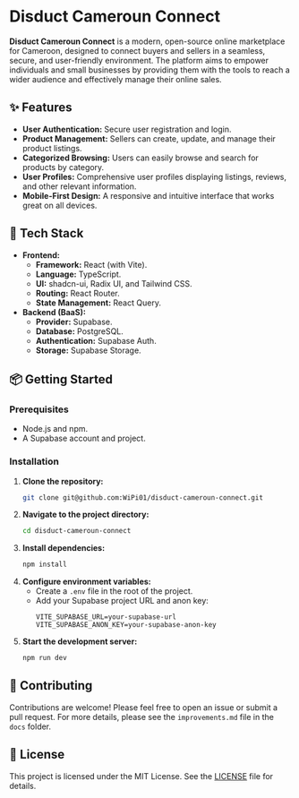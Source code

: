 # Disduct Cameroun Connect

**Disduct Cameroun Connect** is a modern, open-source online marketplace for Cameroon, designed to connect buyers and sellers in a seamless, secure, and user-friendly environment. The platform aims to empower individuals and small businesses by providing them with the tools to reach a wider audience and effectively manage their online sales.

## ✨ Features

*   **User Authentication:** Secure user registration and login.
*   **Product Management:** Sellers can create, update, and manage their product listings.
*   **Categorized Browsing:** Users can easily browse and search for products by category.
*   **User Profiles:** Comprehensive user profiles displaying listings, reviews, and other relevant information.
*   **Mobile-First Design:** A responsive and intuitive interface that works great on all devices.

## 🚀 Tech Stack

*   **Frontend:**
    *   **Framework:** React (with Vite).
    *   **Language:** TypeScript.
    *   **UI:** shadcn-ui, Radix UI, and Tailwind CSS.
    *   **Routing:** React Router.
    *   **State Management:** React Query.
*   **Backend (BaaS):**
    *   **Provider:** Supabase.
    *   **Database:** PostgreSQL.
    *   **Authentication:** Supabase Auth.
    *   **Storage:** Supabase Storage.

## 📦 Getting Started

### Prerequisites

*   Node.js and npm.
*   A Supabase account and project.

### Installation

1.  **Clone the repository:**
    ```sh
    git clone git@github.com:WiPi01/disduct-cameroun-connect.git
    ```
2.  **Navigate to the project directory:**
    ```sh
    cd disduct-cameroun-connect
    ```
3.  **Install dependencies:**
    ```sh
    npm install
    ```
4.  **Configure environment variables:**
    *   Create a `.env` file in the root of the project.
    *   Add your Supabase project URL and anon key:
        ```
        VITE_SUPABASE_URL=your-supabase-url
        VITE_SUPABASE_ANON_KEY=your-supabase-anon-key
        ```
5.  **Start the development server:**
    ```sh
    npm run dev
    ```

## 🤝 Contributing

Contributions are welcome! Please feel free to open an issue or submit a pull request. For more details, please see the `improvements.md` file in the `docs` folder.

## 📝 License

This project is licensed under the MIT License. See the [LICENSE](LICENSE) file for details.